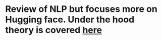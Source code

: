 # Review of NLP but focuses more on Hugging face. Under the hood theory is covered [here](https://github.com/Pathi-rao/AI/tree/main/M7_NLP)
